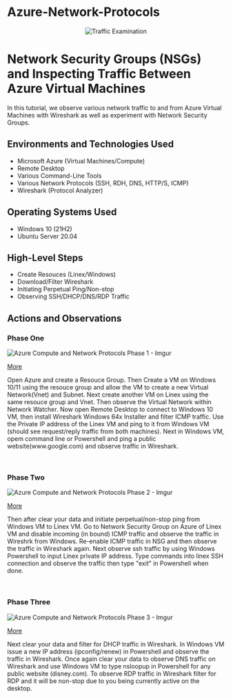 # Azure-Network-Protocols

<p align="center">
<img src="https://i.imgur.com/Ua7udoS.png" alt="Traffic Examination"/>
</p>

<h1>Network Security Groups (NSGs) and Inspecting Traffic Between Azure Virtual Machines</h1>
In this tutorial, we observe various network traffic to and from Azure Virtual Machines with Wireshark as well as experiment with Network Security Groups. <br />


<!--<h2>Video Demonstration</h2>-->

<!-- ### [YouTube: Azure Virtual Machines, Wireshark, and Network Security Groups](https://www.youtube.com) -->

<h2>Environments and Technologies Used</h2>

- Microsoft Azure (Virtual Machines/Compute)
- Remote Desktop
- Various Command-Line Tools
- Various Network Protocols (SSH, RDH, DNS, HTTP/S, ICMP)
- Wireshark (Protocol Analyzer)

<h2>Operating Systems Used </h2>

- Windows 10 (21H2)
- Ubuntu Server 20.04

<h2>High-Level Steps</h2>

- Create Resouces (Linex/Windows)
- Download/Filter Wireshark
- Initiating Perpetual Ping/Non-stop
- Observing SSH/DHCP/DNS/RDP Traffic

<h2>Actions and Observations</h2>

<p>
<h3>Phase One</h3>
  
![Azure Compute and Network Protocols Phase 1 - Imgur](https://github.com/PhillisEssel/azure-network-protocols/assets/156061642/fa3763c7-e55d-48fd-a140-6175d33bdfb2)

<p><a href="https://imgur.com/a/eHTbMqv">More</a></p>

</p>
<p>
Open Azure and create a Resouce Group. Then Create a VM on Windows 10/11 using the resouce group and allow the VM to create a new Virtual Network(Vnet) and Subnet. Next create another VM on Linex using the same resouce group and Vnet. Then observe the Virtual Network within Network Watcher. Now open Remote Desktop to connect to Windows 10 VM, then install Wireshark Windows 64x Installer and filter ICMP traffic. Use the Private IP address of the Linex VM and ping to it from Windows VM (should see request/reply traffic from both machines). Next in Windows VM, opem command line or Powershell and ping a public website(www.google.com) and observe traffic in Wireshark. 
</p>
<br />

<p>
<h3>Phase Two</h3>
  
![Azure Compute and Network Protocols Phase 2 - Imgur](https://github.com/PhillisEssel/azure-network-protocols/assets/156061642/552356c2-74bb-489a-a4c7-3d7d4f55263c)

<p><a href="https://imgur.com/a/JE2Bu3h">More</a></p>
  
</p>
<p>
Then after clear your data and initiate perpetual/non-stop ping from Windows VM to Linex VM. Go to Network Security Group on Azure of Linex VM and disable incoming (in bound) ICMP traffic and observe the traffic in Wireshrk from Windows. Re-enable ICMP traffic in NSG and then observe the traffic in Wireshark again. Next observe ssh traffic by using Windows Powershell to input Linex private IP address. Type commands into linex SSH connection and observe the traffic then type "exit" in Powershell when done. 
</p>
<br />

<p>
<h3>Phase Three</h3>
  
![Azure Compute and Network Protocols Phase 3 - Imgur](https://github.com/PhillisEssel/azure-network-protocols/assets/156061642/9ba9f543-5e3b-41a0-8bf4-c3f5ca961b9b)

<p><a href="https://imgur.com/a/Q5jTQzW">More</a></p>
  
</p>
<p>
Next clear your data and filter for DHCP traffic in Wireshark. In Windows VM issue a new IP address (ipconfig/renew) in Powershell and observe the traffic in Wireshark. Once again clear your data to observe DNS traffic on Wireshark and use Windows VM to type nsloopup in Powershell for any public website (disney.com). To observe RDP traffic in Wireshark filter for RDP and it will be non-stop due to you being currently active on the desktop.
</p>
<br />
